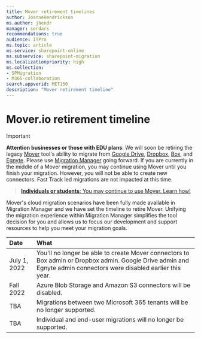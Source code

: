 ```yaml
---
title: Mover retirement timelines
author: JoanneHendrickson
ms.author: jhendr
manager: serdars
recommendations: true
audience: ITPro
ms.topic: article
ms.service: sharepoint-online
ms.subservice: sharepoint-migration
ms.localizationpriority: high
ms.collection:
- SPMigration
- M365-collaboration
search.appverid: MET150
description: "Mover retirement timeline"
---
```

# Mover.io retirement timeline

>[!Important]
>**Attention businesses or those with EDU plans**: We will soon be retiring the legacy [Mover](https://app.mover.io) tool's ability to migrate from [Google Drive](mm-google-overview.md), [Dropbox](mm-dropbox-overview.md), [Box](mm-box-overview.md), and [Egnyte](mm-egnyte-overview.md). Please use [Migration Manager](https://aka.ms/ODSP-MM) going forward.
>If you are currently in the middle of a Mover migration, you may continue using Mover until you finish your migration. However, you will not be able to create new connectors.  Fast Track led migrations are not impacted at this time.
>
>>[**Individuals or students**: You may continue to use Mover. Learn how!](https://support.microsoft.com/en-us/office/move-your-school-files-when-you-graduate-7dbda93c-71e6-483f-8914-ad445554cd31)
>

Mover's cloud migration scenarios have been fully made available in Migration Manager and we have set the timeline to retire Mover. Unifying the migration experience within Migration Manager simplifies the tool decision for you and allows us to focus our development and support resources to help you meet your migration goals.

|Date|What|
|:-----|:-----|
|July 1, 2022|You'll no longer be able to create Mover connectors to Box admin or Dropbox admin. Google Drive admin and Egnyte admin connectors were disabled earlier this year.|
|Fall 2022|Azure Blob Storage and Amazon S3 connectors will be disabled.| 
|TBA|Migrations between two Microsoft 365 tenants will be no longer supported.|
|TBA|Individual and end-user migrations will no longer be supported.|





